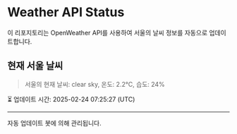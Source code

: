 
# Weather API Status

이 리포지토리는 OpenWeather API를 사용하여 서울의 날씨 정보를 자동으로 업데이트합니다.

## 현재 서울 날씨
> 서울의 현재 날씨: clear sky, 온도: 2.2°C, 습도: 24%

⏳ 업데이트 시간: 2025-02-24 07:25:27 (UTC)

---
자동 업데이트 봇에 의해 관리됩니다.
